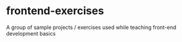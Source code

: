 # frontend-exercises
A group of sample projects / exercises used while teaching front-end development basics
